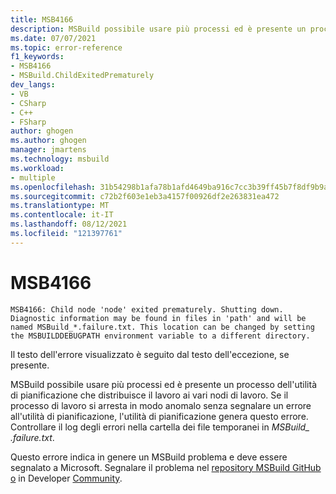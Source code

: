 ```yaml
---
title: MSB4166
description: MSBuild possibile usare più processi ed è presente un processo dell'utilità di pianificazione che distribuisce il lavoro ai vari nodi del processore. Se il processo di lavoro si arresta in modo anomalo, l'utilità di pianificazione genera questo errore.
ms.date: 07/07/2021
ms.topic: error-reference
f1_keywords:
- MSB4166
- MSBuild.ChildExitedPrematurely
dev_langs:
- VB
- CSharp
- C++
- FSharp
author: ghogen
ms.author: ghogen
manager: jmartens
ms.technology: msbuild
ms.workload:
- multiple
ms.openlocfilehash: 31b54298b1afa78b1afd4649ba916c7cc3b39ff45b7f8df9b9af4d73de60f8ec
ms.sourcegitcommit: c72b2f603e1eb3a4157f00926df2e263831ea472
ms.translationtype: MT
ms.contentlocale: it-IT
ms.lasthandoff: 08/12/2021
ms.locfileid: "121397761"
---
```

# <a name="msb4166"></a>MSB4166

```output
MSB4166: Child node 'node' exited prematurely. Shutting down. Diagnostic information may be found in files in 'path' and will be named MSBuild_*.failure.txt. This location can be changed by setting the MSBUILDDEBUGPATH environment variable to a different directory.
```

Il testo dell'errore visualizzato è seguito dal testo dell'eccezione, se presente.

MSBuild possibile usare più processi ed è presente un processo dell'utilità di pianificazione che distribuisce il lavoro ai vari nodi di lavoro. Se il processo di lavoro si arresta in modo anomalo senza segnalare un errore all'utilità di pianificazione, l'utilità di pianificazione genera questo errore. Controllare il log degli errori nella cartella dei file temporanei in *MSBuild_ <guid>.failure.txt*.

Questo errore indica in genere un MSBuild problema e deve essere segnalato a Microsoft. Segnalare il problema nel [repository MSBuild GitHub o](https://github.com/Microsoft/msbuild) in Developer [Community](https://developercommunity.visualstudio.com/search?space=8).

